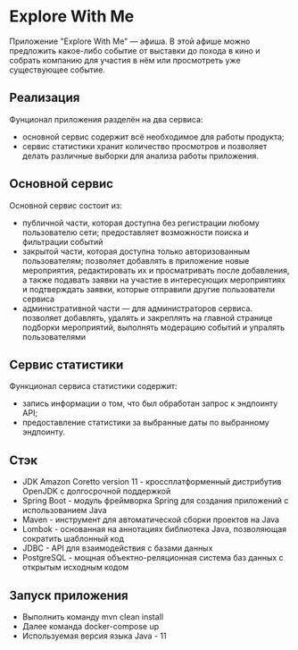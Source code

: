 # Explore With Me
Приложение "Explore With Me" — афиша. В этой афише можно предложить какое-либо событие от выставки до похода в кино и собрать компанию для участия в нём или просмотреть уже существующее событие.
## Реализация
Фунционал приложения разделён на два сервиса:

* основной сервис содержит всё необходимое для работы продукта;
* сервис статистики хранит количество просмотров и позволяет делать различные выборки для анализа работы приложения.
## Основной сервис
Основной сервис состоит из:

* публичной части, которая доступна без регистрации любому пользователю сети;
предоставляет возможности поиска и фильтрации событий
* закрытой части, которая доступна только авторизованным пользователям;
позволяет добавлять в приложение новые мероприятия, редактировать их и просматривать после добавления, а также подавать заявки на участие в интересующих мероприятиях и подтверждать заявки, которые отправили другие пользователи сервиса
* административной части — для администраторов сервиса.
позволяет добавлять, удалять и закреплять на главной странице подборки мероприятий, выполнять модерацию событий и упралять пользователями
## Сервис статистики
Функционал сервиса статистики содержит:
* запись информации о том, что был обработан запрос к эндпоинту API;
* предоставление статистики за выбранные даты по выбранному эндпоинту.
## Стэк
* JDK Amazon Coretto version 11 - кроссплатформенный дистрибутив OpenJDK с долгосрочной поддержкой
* Spring Boot - модуль фреймворка Spring для создания приложений с использованием Java
* Maven - инструмент для автоматической сборки проектов на Java
* Lombok - основанная на аннотациях библиотека Java, позволяющая сократить шаблонный код
* JDBC - API для взаимодействия с базами данных
* PostgreSQL - мощная объектно-реляционная система баз данных с открытым исходным кодом

## Запуск приложения
* Выполнить команду mvn clean install
* Далее команда docker-compose up
* Используемая версия языка Java - 11
